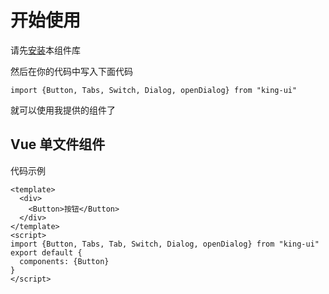 # 开始使用
请先[安装](#/doc/install)本组件库

然后在你的代码中写入下面代码

```
import {Button, Tabs, Switch, Dialog, openDialog} from "king-ui"
```

就可以使用我提供的组件了

## Vue 单文件组件

代码示例

```
<template>
  <div>
    <Button>按钮</Button>
  </div>
</template>
<script>
import {Button, Tabs, Tab, Switch, Dialog, openDialog} from "king-ui"
export default {
  components: {Button}
}
</script>  
```